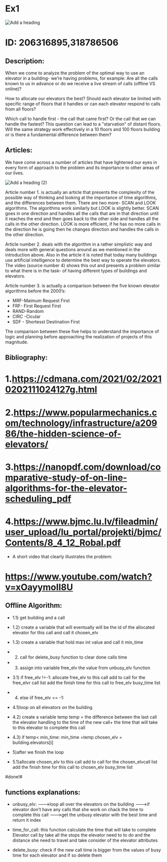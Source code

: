 # Ex1     
![Add a heading](https://user-images.githubusercontent.com/93159965/142401078-a0e123fc-2079-425a-9c84-d065401279c1.png)
                           
# ID: 206316895,318786506
## Description:

When we come to analyze the problem of the optimal way to use an elevator in a building- we’re having  problems, for example:
  Are all the calls known to us in advance or do we receive a live stream of calls (offline VS online)?
 
  
How to allocate our elevators the best? Should each elevator be limited with specific  range of floors that it handles or can each elevator respond to calls from all floors?

Which call to handle first - the call that came first? Or the call that we can handle the fastest? This question can lead to a "starvation" of distant floors.
Will the same strategy work effectively in a 10 floors and 100 floors building or is there a fundamental difference between them?

## Articles:

We have come across a number of articles that have lightened our eyes in every form of approach to the problem and its importance to other areas of our lives.

![Add a heading (2)](https://user-images.githubusercontent.com/93159965/142402726-aff88a2a-b157-4b99-97b2-f37270e0a468.png)

Article number 1. is actually an article that presents the complexity of the possible way of thinking and looking at the importance of time algorithms, and the differences between them.
There are two more- SCAN and LOOK algorithms.
The algorithms work similarly but LOOK is slightly better. SCAN goes in one direction and handles all the calls that are in that direction until it reaches the end and then goes back to the other side and handles all the calls in the other direction. LOOK is more efficient, if he has no more calls in the direction he is going then he changes direction and handles the calls in the other direction.

Article number 2. deals with the algorithm in a rather simplistic way and deals more with general questions around as we mentioned in the introduction above. Also in the article it is noted that today many buildings use artificial intelligence to determine the best way to operate the elevators.
 The video (source number 4) shows this out and presents a problem similar to what there is in the task- of having different types of buildings and elevators.
 
Article number 3. is actually a comparison between the five known elevator algorithms before the 2000’s:
- MRF-Maimum  Request First
- FRF- First Request First
- RAND-Random
- CIRC -Cicular
- SDF - Shortesst Destination First

The comparison between these five helps to understand the importance of logic and planning before approaching the realization of projects of this magnitude.

## Bibliography:


# 1.https://cdmana.com/2021/02/20210202111024127g.html

# 2.https://www.popularmechanics.com/technology/infrastructure/a20986/the-hidden-science-of-elevators/

# 3.https://nanopdf.com/download/comparative-study-of-on-line-algorithms-for-the-elevator-scheduling_pdf

# 4.https://www.bjmc.lu.lv/fileadmin/user_upload/lu_portal/projekti/bjmc/Contents/8_4_12_Robal.pdf 

- A short video that clearly illustrates the problem:
# https://www.youtube.com/watch?v=xOayymoIl8U
  
## Offline Algorithm:
 
- 1.1) get building and a call 
- 1.2) create a variable that will eventually will be the id of the allocated elevator for this call and call it chosen_elv 

- 1.3)  create a variable that hold max int value and call it min_time
- 2) call for delete_busy function to clear done calls time
- 3)  assign into variable free_elv  the value from unbusy_elv function
- 3.1) if  free_elv !=-1:
		allocate  free_elv to this call
		add to call for the free_elvr call list
		add the finish time for this call to free_elv  busy_time list 
- 4) else iif  free_elv == -1:
- 4.1)loop on all elevators on the building
- 4.2) create a variable temp
temp = the difference between the last call the elevator handling to the time of the new call+ the time that will take to this elevator to complete this call
- 4.3) if temp< min_time:
		min_time =temp
		chosen_elv = building.elevators[i]
		

- 5)after we finish the loop 
- 5.1)allocate chosen_elv to this call
add to call for the chosen_elvcall list
add the finish time for this call to chosen_elv  busy_time list 

 #done!#

## functions explanations:
- unbusy_elv:
--->loop all over the elevators on the building
--->if elevator don't have any calls that she work on chack the time to complete this call
--->get the unbusy elevator  with the best time and return it index

- time_for_call:
this function calculate the time that will take to complete Elevator call
by take all the stops the elevator need to to do and the distance she need to travel 
and take consider of the elevator attributes
- delete_busy:
check if the new call time is bigger from the values of busy time for each elevator and if so delete them




